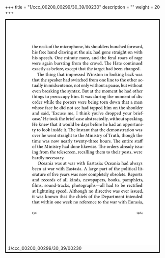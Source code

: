 +++
title = "1/ccc_00200_00299/30_39/00230"
description = ""
weight = 20
+++

<table style="border:2px solid black;max-width:800px;max-height:800px;" 
><tr><td>
<img class="center-fit-jpg"
src="/jpg_/out_jpg_1984__230.jpg">
1/ccc_00200_00299/30_39/00230
</img></td></tr></table>
